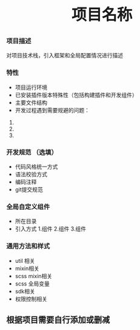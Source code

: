 <h3 align="center" style="margin: 30px 0 30px;font-weight: bold;font-size:40px;">
项目名称
</h3>

### 项目描述
  对项目技术栈，引入框架和全局配置情况进行描述

### 特性
  - 项目运行环境
  - 已安装插件版本特殊性（包括构建插件和开发组件）
  - 主要文件结构
  - 开发过程遇到需要规避的问题：
  1.
  2.
  3.
### 开发规范 （选填）
  - 代码风格统一方式
  - 语法校验方式
  - 编码注释
  - git提交规范
### 全局自定义组件
  - 所在目录
  - 引入方式
  1.组件
  2.组件
  3.组件
### 通用方法和样式
  - util 相关
  - mixin相关
  - scss mixin相关
  - scss 全局变量
  - sdk相关
  - 权限控制相关
## 根据项目需要自行添加或删减
 
  
  

